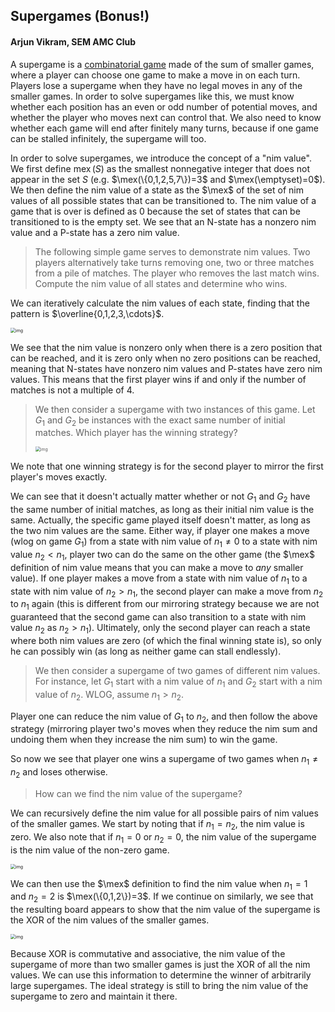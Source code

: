 ## Supergames (Bonus!)

#### Arjun Vikram, SEM AMC Club

A supergame is a [combinatorial game](https://sem-amc-club.tk/GameTheory.pdf) made of the sum of smaller games, where a player can choose one game to make a move in on each turn. Players lose a supergame when they have no legal moves in any of the smaller games. In order to solve supergames like this, we must know whether each position has an even or odd number of potential moves, and whether the player who moves next can control that. We also need to know whether each game will end after finitely many turns, because if one game can be stalled infinitely, the supergame will too.

In order to solve supergames, we introduce the concept of a "nim value". We first define $\newcommand{\mex}{\operatorname{mex}}\mex(S)$ as the smallest nonnegative integer that does not appear in the set $S$ (e.g. $\mex(\{0,1,2,5,7\})=3$ and $\mex(\emptyset)=0$). We then define the nim value of a state as the $\mex$ of the set of nim values of all possible states that can be transitioned to. The nim value of a game that is over is defined as $0$ because the set of states that can be transitioned to is the empty set. We see that an N-state has a nonzero nim value and a P-state has a zero nim value.

> The following simple game serves to demonstrate nim values. Two players alternatively take turns removing one, two or three matches from a pile of matches. The player who removes the last match wins. Compute the nim value of all states and determine who wins.

We can iteratively calculate the nim values of each state, finding that the pattern is $\overline{0,1,2,3,\cdots}$.

<img src="../../AoPS-Notes/WOOT 2020/Notes/img/cc012fdfa78d5aa3cbc758140b9f8c0b24b4329c.png" alt="img" style="zoom:50%;" />

We see that the nim value is nonzero only when there is a zero position that can be reached, and it is zero only when no zero positions can be reached, meaning that N-states have nonzero nim values and P-states have zero nim values. This means that the first player wins if and only if the number of matches is not a multiple of 4.

> We then consider a supergame with two instances of this game. Let $G_1$ and $G_2$ be instances with the exact same number of initial matches. Which player has the winning strategy?
>
> <img src="../../AoPS-Notes/WOOT 2020/Notes/img/3eba4d9380c0a097402422861eb6880dedcd85f7.png" alt="img" style="zoom:50%;" />

We note that one winning strategy is for the second player to mirror the first player's moves exactly.

We can see that it doesn't actually matter whether or not $G_1$ and $G_2$ have the same number of initial matches, as long as their initial nim value is the same. Actually, the specific game played itself doesn't matter, as long as the two nim values are the same. Either way, if player one makes a move (wlog on game $G_1$) from a state with nim value of $n_1\ne0$ to a state with nim value $n_2<n_1$, player two can do the same on the other game (the $\mex$ definition of nim value means that you can make a move to *any* smaller value). If one player makes a move from a state with nim value of $n_1$ to a state with nim value of $n_2>n_1$, the second player can make a move from $n_2$ to $n_1$ again (this is different from our mirroring strategy because we are not guaranteed that the second game can also transition to a state with nim value $n_2$ as $n_2>n_1$). Ultimately, only the second player can reach a state where both nim values are zero (of which the final winning state is), so only he can possibly win (as long as neither game can stall endlessly).

> We then consider a supergame of two games of different nim values. For instance, let $G_1$ start with a nim value of $n_1$ and $G_2$ start with a nim value of $n_2$. WLOG, assume $n_1>n_2$.

Player one can reduce the nim value of $G_1$ to $n_2$, and then follow the above strategy (mirroring player two's moves when they reduce the nim sum and undoing them when they increase the nim sum) to win the game.

So now we see that player one wins a supergame of two games when $n_1\ne n_2$ and loses otherwise.

> How can we find the nim value of the supergame?

We can recursively define the nim value for all possible pairs of nim values of the smaller games. We start by noting that if $n_1=n_2$, the nim value is zero. We also note that if $n_1=0$ or $n_2=0$, the nim value of the supergame is the nim value of the non-zero game.

<img src="../../AoPS-Notes/WOOT 2020/Notes/img/3e6fc8a683526d6f51c50a38a72e3f534050efd7.png" alt="img" style="zoom:50%;" />

We can then use the $\mex$ definition to find the nim value when $n_1=1$ and $n_2=2$ is $\mex(\{0,1,2\})=3$. If we continue on similarly, we see that the resulting board appears to show that the nim value of the supergame is the XOR of the nim values of the smaller games.

<img src="../../AoPS-Notes/WOOT 2020/Notes/img/ee540b4ca403bc9c3cc07a39cb6d959ff74130c8.png" alt="img" style="zoom:50%;" />

Because XOR is commutative and associative, the nim value of the supergame of more than two smaller games is just the XOR of all the nim values. We can use this information to determine the winner of arbitrarily large supergames. The ideal strategy is still to bring the nim value of the supergame to zero and maintain it there.